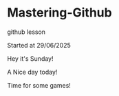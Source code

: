 # Mastering-Github
github lesson

Started at 29/06/2025

Hey it's Sunday!

A Nice day today!

Time for some games!
